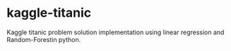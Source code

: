 # kaggle-titanic
Kaggle titanic problem solution implementation using linear regression and Random-Forestin python.
